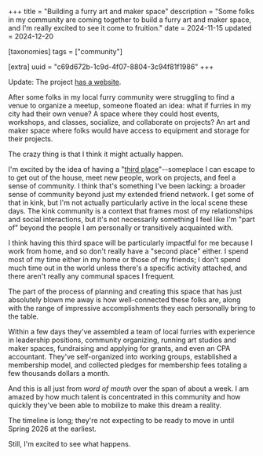 +++
title = "Building a furry art and maker space"
description = "Some folks in my community are coming together to build a furry art and maker space, and I'm really excited to see it come to fruition."
date = 2024-11-15
updated = 2024-12-20

[taxonomies]
tags = ["community"]

[extra]
uuid = "c69d672b-1c9d-4f07-8804-3c94f81f1986"
+++

Update: The project [has a website](https://anthroville.studio/).

After some folks in my local furry community were struggling to find a venue to
organize a meetup, someone floated an idea: what if furries in my city had their
own venue? A space where they could host events, workshops, and classes,
socialize, and collaborate on projects? An art and maker space where folks would
have access to equipment and storage for their projects.

The crazy thing is that I think it might actually happen.

I'm excited by the idea of having a "[third
place](https://en.wikipedia.org/wiki/Third_place)"--someplace I can escape to to
get out of the house, meet new people, work on projects, and feel a sense of
community. I think that's something I've been lacking: a broader sense of
community beyond just my extended friend network. I get some of that in kink,
but I'm not actually particularly active in the local scene these days. The kink
community is a context that frames most of my relationships and social
interactions, but it's not necessarily something I feel like I'm "part of"
beyond the people I am personally or transitively acquainted with.

I think having this third space will be particularly impactful for me because I
work from home, and so don't really have a "second place" either. I spend most
of my time either in my home or those of my friends; I don't spend much time out
in the world unless there's a specific activity attached, and there aren't
really any communal spaces I frequent.

The part of the process of planning and creating this space that has just
absolutely blown me away is how well-connected these folks are, along with the
range of impressive accomplishments they each personally bring to the table.

Within a few days they've assembled a team of local furries with experience in
leadership positions, community organizing, running art studios and maker
spaces, fundraising and applying for grants, and even an CPA accountant. They've
self-organized into working groups, established a membership model, and
collected pledges for membership fees totaling a few thousands dollars a month.

And this is all just from *word of mouth* over the span of about a week. I am
amazed by how much talent is concentrated in this community and how quickly
they've been able to mobilize to make this dream a reality.

The timeline is long; they're not expecting to be ready to move in until Spring
2026 at the earliest.

Still, I'm excited to see what happens.
